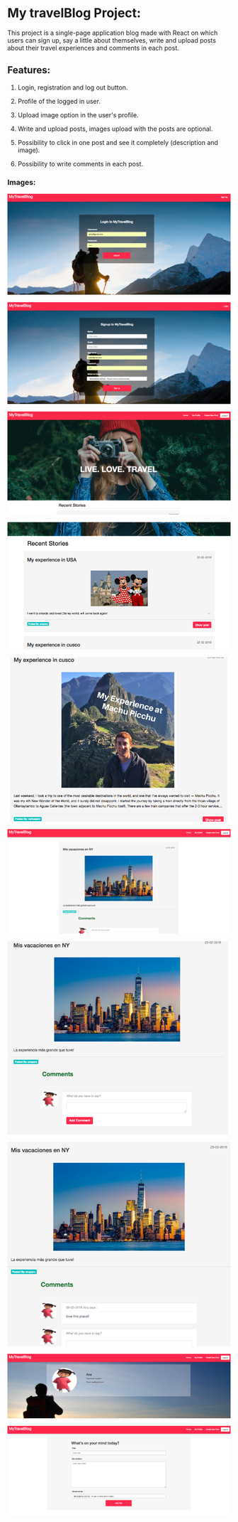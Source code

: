 # My travelBlog Project:

This project is a single-page application blog made with React on which users can sign up, say a little about themselves, write and upload posts about their travel experiences and comments in each post.

## Features:

1. Login, registration and log out button.

2. Profile of the logged in user.

3. Upload image option in the user's profile.

4. Write and upload posts, images upload with the posts are optional.

5. Possibility to click in one post and see it completely (description and image).

5. Possibility to write comments in each post.


### Images:

<p align="center"><img src="screenshots/login.png"></p>

<p align="center"><img src="screenshots/register.png"></p>

<p align="center"><img src="screenshots/home.png"></p>

<p align="center"><img src="screenshots/posts.png"></p>

<p align="center"><img src="screenshots/postsexample.png"></p>

<p align="center"><img src="screenshots/postsview.png"></p>

<p align="center"><img src="screenshots/postcomment.png"></p>

<p align="center"><img src="screenshots/comments.png"></p>

<p align="center"><img src="screenshots/profile.png"></p>

<p align="center"><img src="screenshots/postview.png"></p>
